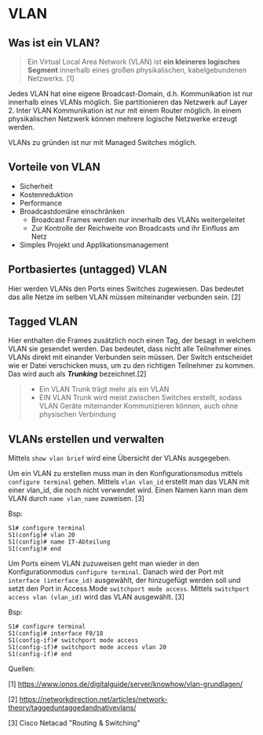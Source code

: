 # VLAN

## Was ist ein VLAN?

> Ein Virtual Local Area Network (VLAN) ist **ein kleineres logisches Segment** innerhalb eines großen physikalischen, kabelgebundenen Netzwerks. [1]

Jedes VLAN hat eine eigene Broadcast-Domain, d.h. Kommunikation ist nur innerhalb eines VLANs möglich. Sie partitionieren das Netzwerk auf Layer 2. Inter VLAN Kommunikation ist nur mit einem Router möglich. In einem physikalischen Netzwerk können mehrere logische Netzwerke erzeugt werden. 

VLANs zu gründen ist nur mit Managed Switches möglich. 

## Vorteile von VLAN

* Sicherheit
* Kostenreduktion
* Performance
* Broadcastdomäne einschränken
  * Broadcast Frames werden nur innerhalb des VLANs weitergeleitet
  * Zur Kontrolle der Reichweite von Broadcasts und ihr Einfluss am Netz
* Simples Projekt und Applikationsmanagement

## Portbasiertes (untagged) VLAN

Hier werden VLANs den Ports eines Switches zugewiesen. Das bedeutet das alle Netze im selben VLAN müssen miteinander verbunden sein. [2]

## Tagged VLAN

Hier enthalten die Frames zusätzlich noch einen Tag, der besagt in welchem VLAN sie gesendet werden. Das bedeutet, dass nicht alle Teilnehmer eines VLANs direkt mit einander Verbunden sein müssen. Der Switch entscheidet wie er Datei verschicken muss, um zu den richtigen Teilnehmer zu kommen. Das wird auch als ***Trunking*** bezeichnet.[2]

> * Ein VLAN Trunk trägt mehr als ein VLAN
> * EIN VLAN Trunk wird meist zwischen Switches erstellt, sodass VLAN Geräte miteinander Kommunizieren können, auch ohne physischen Verbindung

## VLANs erstellen und verwalten

Mittels `show vlan brief` wird eine Übersicht der VLANs ausgegeben.

Um ein VLAN zu erstellen muss man in den Konfigurationsmodus mittels `configure terminal` gehen. Mittels `vlan vlan_id` erstellt man das VLAN mit einer vlan_id, die noch nicht verwendet wird. Einen Namen kann man dem VLAN durch `name vlan_name` zuweisen. [3]

Bsp:

```
S1# configure terminal
S1(config)# vlan 20
S1(config)# name IT-Abteilung
S1(config)# end
```

Um Ports einem VLAN zuzuweisen geht man wieder in den Konfigurationmodus `configure terminal`. Danach wird der Port mit `interface (interface_id)` ausgewählt, der hinzugefügt werden soll und setzt den Port in Access Mode `switchport mode access`. Mittels `switchport access vlan (vlan_id)` wird das VLAN ausgewählt. [3]

Bsp:

```
S1# configure terminal
S1(config)# interface F0/18
S1(config-if)# switchport mode access
S1(config-if)# switchport mode access vlan 20
S1(config-if)# end
```



Quellen:

[1] https://www.ionos.de/digitalguide/server/knowhow/vlan-grundlagen/

[2] https://networkdirection.net/articles/network-theory/taggeduntaggedandnativevlans/

[3] Cisco Netacad "Routing & Switching"